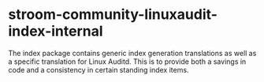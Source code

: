 # stroom-community-linuxaudit-index-internal

The index package contains generic index generation translations as well as a specific translation for Linux Auditd. This is to provide both a savings in code and a consistency in certain standing index items.
